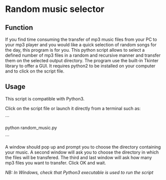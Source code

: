 # Random music selector

## Function

If you find time consuming the transfer of mp3 music files from your PC to your mp3 player and you would like a quick selection of random songs for the day, this program is for you. This python script allows to select a defined number of mp3 files in a random and recursive manner and transfer them on the selected output directory. The program use the built-in Tkinter library to offer a GUI. It requires python2 to be installed on your computer and to click on the script file.

## Usage

This script is compatible with Python3.

Click on the script file or launch it directly from a terminal such as:

´´´

python random_music.py

´´´

A window should pop up and prompt you to choose the directory containing your music.
A second window will ask you to choose the directory in which the files will be transfered.
The third and last window will ask how many mp3 files you want to transfer. Click OK and wait.

*NB: In Windows, check that Python3 executable is used to run the script*



